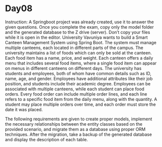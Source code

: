 # Day08
Instruction:
A Springboot project was already created, use it to answer the given questions.
Once you complete the exam, copy only the model folder and the generated database to the Z drive (server).
Don’t copy your files while it is open in the editor.
University Vavuniya wants to build a Smart Canteen Management System using Spring Boot. The system must manage multiple canteens, each located in different parts of the campus. The university maintains a list of foods which can only be sold at the canteen. Each food item has a name, price, and weight. Each canteen offers a daily menu that includes several food items, where a single food item can appear on menus in different canteens on different days. The university has students and employees, both of whom have common details such as ID, name, age, and gender. Employees have additional attributes like their job position, and students include their academic degree. Employees can be associated with multiple canteens, while each student can place food orders. Every food order can include multiple order lines, and each line refers to a specific food item from the daily menu, along with the quantity. A student may place multiple orders over time, and each order must store the date it was placed.

The following requirements are given to create proper models, implement the necessary relationships between the entity classes based on the provided scenario, and migrate them as a database using proper ORM techniques.
After the migration, take a backup of the generated database and display the description of each table.
